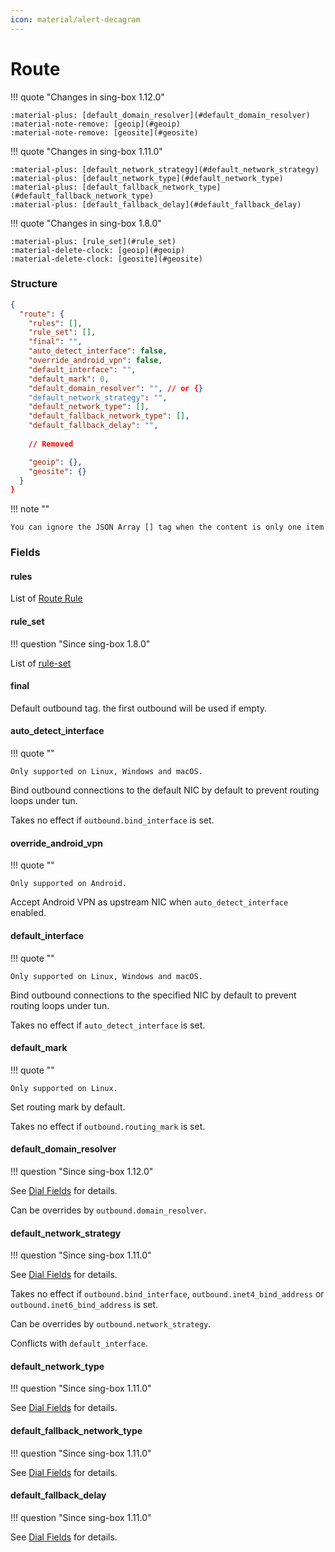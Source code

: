 ```yaml
---
icon: material/alert-decagram
---
```


# Route

!!! quote "Changes in sing-box 1.12.0"

    :material-plus: [default_domain_resolver](#default_domain_resolver)  
    :material-note-remove: [geoip](#geoip)  
    :material-note-remove: [geosite](#geosite)

!!! quote "Changes in sing-box 1.11.0"

    :material-plus: [default_network_strategy](#default_network_strategy)  
    :material-plus: [default_network_type](#default_network_type)  
    :material-plus: [default_fallback_network_type](#default_fallback_network_type)  
    :material-plus: [default_fallback_delay](#default_fallback_delay)

!!! quote "Changes in sing-box 1.8.0"

    :material-plus: [rule_set](#rule_set)  
    :material-delete-clock: [geoip](#geoip)  
    :material-delete-clock: [geosite](#geosite)

### Structure

```json
{
  "route": {
    "rules": [],
    "rule_set": [],
    "final": "",
    "auto_detect_interface": false,
    "override_android_vpn": false,
    "default_interface": "",
    "default_mark": 0,
    "default_domain_resolver": "", // or {}
    "default_network_strategy": "",
    "default_network_type": [],
    "default_fallback_network_type": [],
    "default_fallback_delay": "",
    
    // Removed

    "geoip": {},
    "geosite": {}
  }
}
```

!!! note ""

    You can ignore the JSON Array [] tag when the content is only one item

### Fields

#### rules

List of [Route Rule](./rule/)

#### rule_set

!!! question "Since sing-box 1.8.0"

List of [rule-set](/configuration/rule-set/)

#### final

Default outbound tag. the first outbound will be used if empty.

#### auto_detect_interface

!!! quote ""

    Only supported on Linux, Windows and macOS.

Bind outbound connections to the default NIC by default to prevent routing loops under tun.

Takes no effect if `outbound.bind_interface` is set.

#### override_android_vpn

!!! quote ""

    Only supported on Android.

Accept Android VPN as upstream NIC when `auto_detect_interface` enabled.

#### default_interface

!!! quote ""

    Only supported on Linux, Windows and macOS.

Bind outbound connections to the specified NIC by default to prevent routing loops under tun.

Takes no effect if `auto_detect_interface` is set.

#### default_mark

!!! quote ""

    Only supported on Linux.

Set routing mark by default.

Takes no effect if `outbound.routing_mark` is set.

#### default_domain_resolver

!!! question "Since sing-box 1.12.0"

See [Dial Fields](/configuration/shared/dial/#domain_resolver) for details.

Can be overrides by `outbound.domain_resolver`.

#### default_network_strategy

!!! question "Since sing-box 1.11.0"

See [Dial Fields](/configuration/shared/dial/#network_strategy) for details.

Takes no effect if `outbound.bind_interface`, `outbound.inet4_bind_address` or `outbound.inet6_bind_address` is set.

Can be overrides by `outbound.network_strategy`.

Conflicts with `default_interface`.

#### default_network_type

!!! question "Since sing-box 1.11.0"

See [Dial Fields](/configuration/shared/dial/#network_type) for details.

#### default_fallback_network_type

!!! question "Since sing-box 1.11.0"

See [Dial Fields](/configuration/shared/dial/#fallback_network_type) for details.

#### default_fallback_delay

!!! question "Since sing-box 1.11.0"

See [Dial Fields](/configuration/shared/dial/#fallback_delay) for details.

